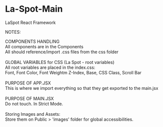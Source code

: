 # La-Spot-Main

LaSpot React Framework

NOTES:

COMPONENTS HANDLING <br />
All components are in the Components <br />
All should reference/import .css files from the css folder
<br /><br />
GLOBAL VARIABLES for CSS (La Spot - root variables)<br />
All root variables are placed in the index.css:<br />
Font, Font Color, Font Weightm Z-Index, Base, CSS Class, Scroll Bar
<br /><br />
PURPOSE OF APP.JSX<br />
This is where we import everything so that they get exported to the main.jsx
<br /><br />
PURPOSE OF MAIN.JSX<br />
Do not touch. In Strict Mode.
<br /><br />
Storing Images and Assets:<br />
Store them on Public > 'images' folder for global accessibilities.
